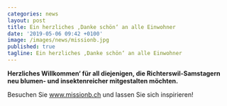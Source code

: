 ```yaml
---
categories: news
layout: post
title: Ein herzliches ‚Danke schön‘ an alle Einwohner 
date: '2019-05-06 09:42 +0100'
image: /images/news/missionb.jpg
published: true
tagline: Ein herzliches ‚Danke schön‘ an alle Einwohner
---
```


**Herzliches Willkommen‘ für all diejenigen, die Richterswil-Samstagern neu blumen- und insektenreicher mitgestalten möchten.**   


Besuchen Sie www.missionb.ch und lassen Sie sich inspirieren!  
  
